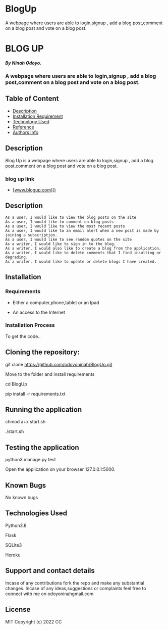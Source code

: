 # BlogUp
A webpage where users are able to login,signup , add a blog post,comment on a blog post and vote on a blog post.

 # BLOG UP
 
 ##### By Ninah Odoyo.
 ### A webpage where users are able to login,signup , add a blog post,comment on a blog post and vote on a blog post.
 
 ## Table of Content
 
 + [Description](#description)
 + [Installation Requirement](#Installation)
 + [Technology Used](#technology-used)
 + [Reference](#reference)
 + [Authors Info](#author-Info)
 
 ## Description
 <p>Blog Up is a webpage where users are able to login,signup , add a blog post,comment on a blog post and vote on a blog post.</p>
 
 ### blog up link 
 + [www.blogup.com]()

 ## Description
    As a user, I would like to view the blog posts on the site
    As a user, I would like to comment on blog posts
    As a user, I would like to view the most recent posts
    As a user, I would like to an email alert when a new post is made by joining a subscription.
    As a user, I would like to see random quotes on the site
    As a writer, I would like to sign in to the blog.
    As a writer, I would also like to create a blog from the application.
    As a writer, I would like to delete comments that I find insulting or degrading.
    As a writer, I would like to update or delete blogs I have created.
 
 ## Installation
 
 ### Requirements
 
 * Either a computer,phone,tablet or an Ipad
 
 * An access to the Internet
 
 ### Installation Process
 
   To get the code..

## Cloning the repository:
git clone https://github.com/odoyoninah/BlogUp.git

Move to the folder and install requirements

cd BlogUp

pip install -r requirements.txt

## Running the application
chmod a+x start.sh

./start.sh

## Testing the application
python3  manage.py test

Open the application on your browser 127.0.0.1:5000.

## Known Bugs
No known bugs

## Technologies Used
Python3.8

Flask

SQLite3

Heroku
## Support and contact details
Incase of any contributions fork the repo and make any substantial changes. Incase of any ideas,suggestions or complaints feel free to connect with me on odoyoninahgmail.com

## License
MIT Copyright (c) 2022 CC



 
 
